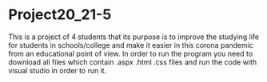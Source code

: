 # Project20_21-5
This is a project of 4 students that its purpose is to improve the studying life for students in schools/college and make it easier in this corona pandemic from an educational point of view.
In order to run the program you need to download all files which contain .aspx .html .css files and run the code with visual studio in order to run it.
